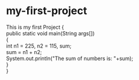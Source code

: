 # my-first-project

This is my first Project 
{  
public static void main(String args[])   
{  
int n1 = 225, n2 = 115, sum;  
sum = n1 + n2;  
System.out.println("The sum of numbers is: "+sum);  
}  
}  
